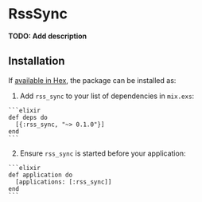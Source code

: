 # RssSync

**TODO: Add description**

## Installation

If [available in Hex](https://hex.pm/docs/publish), the package can be installed as:

  1. Add `rss_sync` to your list of dependencies in `mix.exs`:

    ```elixir
    def deps do
      [{:rss_sync, "~> 0.1.0"}]
    end
    ```

  2. Ensure `rss_sync` is started before your application:

    ```elixir
    def application do
      [applications: [:rss_sync]]
    end
    ```

